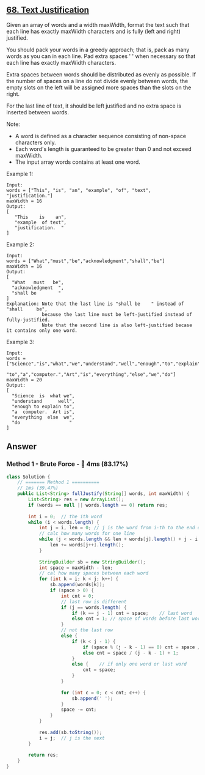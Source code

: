 ## [68. Text Justification](https://leetcode.com/problems/text-justification/)

Given an array of words and a width maxWidth, format the text such that each line has exactly maxWidth characters and is fully (left and right) justified.

You should pack your words in a greedy approach; that is, pack as many words as you can in each line. Pad extra spaces ' ' when necessary so that each line has exactly maxWidth characters.

Extra spaces between words should be distributed as evenly as possible. If the number of spaces on a line do not divide evenly between words, the empty slots on the left will be assigned more spaces than the slots on the right.

For the last line of text, it should be left justified and no extra space is inserted between words.

Note:

- A word is defined as a character sequence consisting of non-space characters only.
- Each word's length is guaranteed to be greater than 0 and not exceed maxWidth.
- The input array words contains at least one word.

Example 1:
```
Input:
words = ["This", "is", "an", "example", "of", "text", "justification."]
maxWidth = 16
Output:
[
   "This    is    an",
   "example  of text",
   "justification.  "
]
```
Example 2:
```
Input:
words = ["What","must","be","acknowledgment","shall","be"]
maxWidth = 16
Output:
[
  "What   must   be",
  "acknowledgment  ",
  "shall be        "
]
Explanation: Note that the last line is "shall be    " instead of "shall     be",
             because the last line must be left-justified instead of fully-justified.
             Note that the second line is also left-justified becase it contains only one word.
```
Example 3:
```
Input:
words = ["Science","is","what","we","understand","well","enough","to","explain",
         "to","a","computer.","Art","is","everything","else","we","do"]
maxWidth = 20
Output:
[
  "Science  is  what we",
  "understand      well",
  "enough to explain to",
  "a  computer.  Art is",
  "everything  else  we",
  "do                  "
]
```
## Answer
### Method 1 - Brute Force - :rabbit: 4ms (83.17%)
```java
class Solution {
    // ======= Method 1 ==========
    // 1ms (39.47%)
    public List<String> fullJustify(String[] words, int maxWidth) {
        List<String> res = new ArrayList();
        if (words == null || words.length == 0) return res;
        
        int i = 0;  // the ith word
        while (i < words.length) {
            int j = i, len = 0; // j is the word from i-th to the end of each row
            // calc how many words for one line
            while (j < words.length && len + words[j].length() + j - i <= maxWidth) {   // j - i is at least one space between each word
                len += words[j++].length();
            }
            
            StringBuilder sb = new StringBuilder();
            int space = maxWidth - len;
            // cal how many spaces between each word
            for (int k = i; k < j; k++) {
                sb.append(words[k]);
                if (space > 0) {
                    int cnt = 0;
                    // last row is different
                    if (j == words.length) {
                        if (k == j - 1) cnt = space;    // last word
                        else cnt = 1; // space of words before last word is 1
                    }
                    // not the last row
                    else {
                        if (k < j - 1) {
                            if (space % (j - k - 1) == 0) cnt = space / (j - k - 1);    
                            else cnt = space / (j - k - 1) + 1;
                        } 
                        else {    // if only one word or last word
                            cnt = space;
                        }
                    }
                    
                    for (int c = 0; c < cnt; c++) {
                        sb.append(' ');
                    }
                    space -= cnt;
                }
            }
            
            res.add(sb.toString());
            i = j;  // j is the next
        }
        
        return res;
    }
}
```
